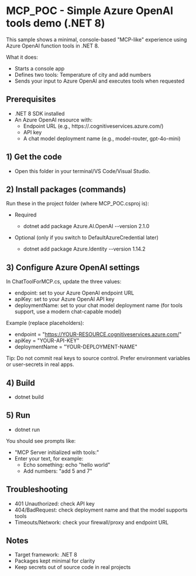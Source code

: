 # MCP_POC - Simple Azure OpenAI tools demo (.NET 8)

This sample shows a minimal, console-based "MCP-like" experience using Azure OpenAI function tools in .NET 8.

What it does:
- Starts a console app
- Defines two tools: Temperature of city and add numbers
- Sends your input to Azure OpenAI and executes tools when requested

## Prerequisites
- .NET 8 SDK installed
- An Azure OpenAI resource with:
  - Endpoint URL (e.g., https://<your-resource-name>.cognitiveservices.azure.com/)
  - API key
  - A chat model deployment name (e.g., model-router, gpt-4o-mini)

## 1) Get the code
- Open this folder in your terminal/VS Code/Visual Studio.

## 2) Install packages (commands)
Run these in the project folder (where MCP_POC.csproj is):

- Required
  - dotnet add package Azure.AI.OpenAI --version 2.1.0

- Optional (only if you switch to DefaultAzureCredential later)
  - dotnet add package Azure.Identity --version 1.14.2


## 3) Configure Azure OpenAI settings
In ChatToolForMCP.cs, update the three values:
- endpoint: set to your Azure OpenAI endpoint URL
- apiKey: set to your Azure OpenAI API key
- deploymentName: set to your chat model deployment name (for tools support, use a modern chat-capable model)

Example (replace placeholders):
- endpoint = "https://YOUR-RESOURCE.cognitiveservices.azure.com/"
- apiKey = "YOUR-API-KEY"
- deploymentName = "YOUR-DEPLOYMENT-NAME"

Tip: Do not commit real keys to source control. Prefer environment variables or user-secrets in real apps.

## 4) Build
- dotnet build

## 5) Run
- dotnet run

You should see prompts like:
- "MCP Server initialized with tools:"
- Enter your text, for example:
  - Echo something: echo "hello world"
  - Add numbers: "add 5 and 7"

## Troubleshooting
- 401 Unauthorized: check API key
- 404/BadRequest: check deployment name and that the model supports tools
- Timeouts/Network: check your firewall/proxy and endpoint URL

## Notes
- Target framework: .NET 8
- Packages kept minimal for clarity
- Keep secrets out of source code in real projects